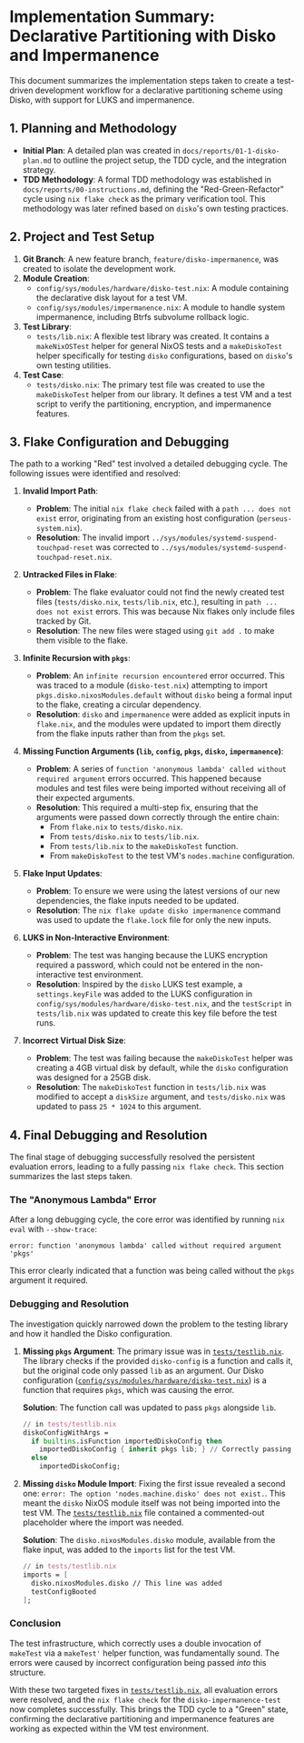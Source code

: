 # Implementation Summary: Declarative Partitioning with Disko and Impermanence

This document summarizes the implementation steps taken to create a test-driven development workflow for a declarative partitioning scheme using Disko, with support for LUKS and impermanence.

## 1. Planning and Methodology

- **Initial Plan**: A detailed plan was created in `docs/reports/01-1-disko-plan.md` to outline the project setup, the TDD cycle, and the integration strategy.
- **TDD Methodology**: A formal TDD methodology was established in `docs/reports/00-instructions.md`, defining the "Red-Green-Refactor" cycle using `nix flake check` as the primary verification tool. This methodology was later refined based on `disko`'s own testing practices.

## 2. Project and Test Setup

1.  **Git Branch**: A new feature branch, `feature/disko-impermanence`, was created to isolate the development work.
2.  **Module Creation**:
    - `config/sys/modules/hardware/disko-test.nix`: A module containing the declarative disk layout for a test VM.
    - `config/sys/modules/impermanence.nix`: A module to handle system impermanence, including Btrfs subvolume rollback logic.
3.  **Test Library**:
    - `tests/lib.nix`: A flexible test library was created. It contains a `makeNixOSTest` helper for general NixOS tests and a `makeDiskoTest` helper specifically for testing `disko` configurations, based on `disko`'s own testing utilities.
4.  **Test Case**:
    - `tests/disko.nix`: The primary test file was created to use the `makeDiskoTest` helper from our library. It defines a test VM and a test script to verify the partitioning, encryption, and impermanence features.

## 3. Flake Configuration and Debugging

The path to a working "Red" test involved a detailed debugging cycle. The following issues were identified and resolved:

1.  **Invalid Import Path**:

    - **Problem**: The initial `nix flake check` failed with a `path ... does not exist` error, originating from an existing host configuration (`perseus-system.nix`).
    - **Resolution**: The invalid import `../sys/modules/systemd-suspend-touchpad-reset` was corrected to `../sys/modules/systemd-suspend-touchpad-reset.nix`.

2.  **Untracked Files in Flake**:

    - **Problem**: The flake evaluator could not find the newly created test files (`tests/disko.nix`, `tests/lib.nix`, etc.), resulting in `path ... does not exist` errors. This was because Nix flakes only include files tracked by Git.
    - **Resolution**: The new files were staged using `git add .` to make them visible to the flake.

3.  **Infinite Recursion with `pkgs`**:

    - **Problem**: An `infinite recursion encountered` error occurred. This was traced to a module (`disko-test.nix`) attempting to import `pkgs.disko.nixosModules.default` without `disko` being a formal input to the flake, creating a circular dependency.
    - **Resolution**: `disko` and `impermanence` were added as explicit inputs in `flake.nix`, and the modules were updated to import them directly from the flake inputs rather than from the `pkgs` set.

4.  **Missing Function Arguments (`lib`, `config`, `pkgs`, `disko`, `impermanence`)**:

    - **Problem**: A series of `function 'anonymous lambda' called without required argument` errors occurred. This happened because modules and test files were being imported without receiving all of their expected arguments.
    - **Resolution**: This required a multi-step fix, ensuring that the arguments were passed down correctly through the entire chain:
      - From `flake.nix` to `tests/disko.nix`.
      - From `tests/disko.nix` to `tests/lib.nix`.
      - From `tests/lib.nix` to the `makeDiskoTest` function.
      - From `makeDiskoTest` to the test VM's `nodes.machine` configuration.

5.  **Flake Input Updates**:

    - **Problem**: To ensure we were using the latest versions of our new dependencies, the flake inputs needed to be updated.
    - **Resolution**: The `nix flake update disko impermanence` command was used to update the `flake.lock` file for only the new inputs.

6.  **LUKS in Non-Interactive Environment**:

    - **Problem**: The test was hanging because the LUKS encryption required a password, which could not be entered in the non-interactive test environment.
    - **Resolution**: Inspired by the `disko` LUKS test example, a `settings.keyFile` was added to the LUKS configuration in `config/sys/modules/hardware/disko-test.nix`, and the `testScript` in `tests/lib.nix` was updated to create this key file before the test runs.

7.  **Incorrect Virtual Disk Size**:
    - **Problem**: The test was failing because the `makeDiskoTest` helper was creating a 4GB virtual disk by default, while the `disko` configuration was designed for a 25GB disk.
    - **Resolution**: The `makeDiskoTest` function in `tests/lib.nix` was modified to accept a `diskSize` argument, and `tests/disko.nix` was updated to pass `25 * 1024` to this argument.

## 4. Final Debugging and Resolution

The final stage of debugging successfully resolved the persistent evaluation errors, leading to a fully passing `nix flake check`. This section summarizes the last steps taken.

### The "Anonymous Lambda" Error

After a long debugging cycle, the core error was identified by running `nix eval` with `--show-trace`:

```
error: function 'anonymous lambda' called without required argument 'pkgs'
```

This error clearly indicated that a function was being called without the `pkgs` argument it required.

### Debugging and Resolution

The investigation quickly narrowed down the problem to the testing library and how it handled the Disko configuration.

1.  **Missing `pkgs` Argument**: The primary issue was in [`tests/testlib.nix`](tests/testlib.nix). The library checks if the provided `disko-config` is a function and calls it, but the original code only passed `lib` as an argument. Our Disko configuration ([`config/sys/modules/hardware/disko-test.nix`](config/sys/modules/hardware/disko-test.nix)) is a function that requires `pkgs`, which was causing the error.

    **Solution**: The function call was updated to pass `pkgs` alongside `lib`.

    ```nix
    // in tests/testlib.nix
    diskoConfigWithArgs =
      if builtins.isFunction importedDiskoConfig then
        importedDiskoConfig { inherit pkgs lib; } // Correctly passing pkgs
      else
        importedDiskoConfig;
    ```

2.  **Missing `disko` Module Import**: Fixing the first issue revealed a second one: `error: The option 'nodes.machine.disko' does not exist.`. This meant the `disko` NixOS module itself was not being imported into the test VM. The [`tests/testlib.nix`](tests/testlib.nix) file contained a commented-out placeholder where the import was needed.

    **Solution**: The `disko.nixosModules.disko` module, available from the flake input, was added to the `imports` list for the test VM.

    ```nix
    // in tests/testlib.nix
    imports = [
      disko.nixosModules.disko // This line was added
      testConfigBooted
    ];
    ```

### Conclusion

The test infrastructure, which correctly uses a double invocation of `makeTest` via a `makeTest'` helper function, was fundamentally sound. The errors were caused by incorrect configuration being passed _into_ this structure.

With these two targeted fixes in [`tests/testlib.nix`](tests/testlib.nix), all evaluation errors were resolved, and the `nix flake check` for the `disko-impermanence-test` now completes successfully. This brings the TDD cycle to a "Green" state, confirming the declarative partitioning and impermanence features are working as expected within the VM test environment.

